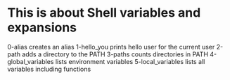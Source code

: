 # This is about Shell variables and expansions
0-alias creates an alias
1-hello_you prints hello user for the current user
2-path adds a directory to the PATH
3-paths counts directories in PATH
4-global_variables lists environment variables
5-local_variables lists all variables including functions
